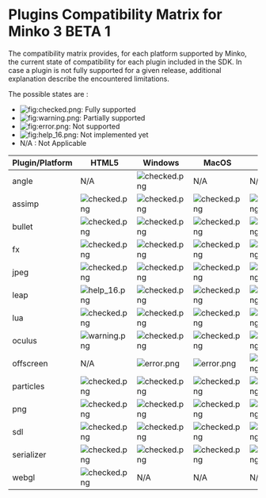 Plugins Compatibility Matrix for Minko 3 BETA 1
===============================================

The compatibility matrix provides, for each platform supported by Minko, the current state of compatibility for each plugin included in the SDK. In case a plugin is not fully supported for a given release, additional explanation describe the encountered limitations.

The possible states are :

-   ![](checked.png "fig:checked.png"): Fully supported
-   ![](warning.png "fig:warning.png"): Partially supported
-   ![](error.png "fig:error.png"): Not supported
-   ![](help_16.png "fig:help_16.png"): Not implemented yet
-   N/A : Not Applicable

| Plugin/Platform | HTML5                          | Windows                        | MacOS                          | Linux                          |
|-----------------|--------------------------------|--------------------------------|--------------------------------|--------------------------------|
| angle           | N/A                            | ![](checked.png "checked.png") | N/A                            | N/A                            |
| assimp          | ![](checked.png "checked.png") | ![](checked.png "checked.png") | ![](checked.png "checked.png") | ![](checked.png "checked.png") |
| bullet          | ![](checked.png "checked.png") | ![](checked.png "checked.png") | ![](checked.png "checked.png") | ![](checked.png "checked.png") |
| fx              | ![](checked.png "checked.png") | ![](checked.png "checked.png") | ![](checked.png "checked.png") | ![](checked.png "checked.png") |
| jpeg            | ![](checked.png "checked.png") | ![](checked.png "checked.png") | ![](checked.png "checked.png") | ![](checked.png "checked.png") |
| leap            | ![](help_16.png "help_16.png") | ![](checked.png "checked.png") | ![](checked.png "checked.png") | ![](checked.png "checked.png") |
| lua             | ![](checked.png "checked.png") | ![](checked.png "checked.png") | ![](checked.png "checked.png") | ![](checked.png "checked.png") |
| oculus          | ![](warning.png "warning.png") | ![](checked.png "checked.png") | ![](checked.png "checked.png") | ![](checked.png "checked.png") |
| offscreen       | N/A                            | ![](error.png "error.png")     | ![](error.png "error.png")     | ![](checked.png "checked.png") |
| particles       | ![](checked.png "checked.png") | ![](checked.png "checked.png") | ![](checked.png "checked.png") | ![](checked.png "checked.png") |
| png             | ![](checked.png "checked.png") | ![](checked.png "checked.png") | ![](checked.png "checked.png") | ![](checked.png "checked.png") |
| sdl             | ![](checked.png "checked.png") | ![](checked.png "checked.png") | ![](checked.png "checked.png") | ![](checked.png "checked.png") |
| serializer      | ![](checked.png "checked.png") | ![](checked.png "checked.png") | ![](checked.png "checked.png") | ![](checked.png "checked.png") |
| webgl           | ![](checked.png "checked.png") | N/A                            | N/A                            | N/A                            |


